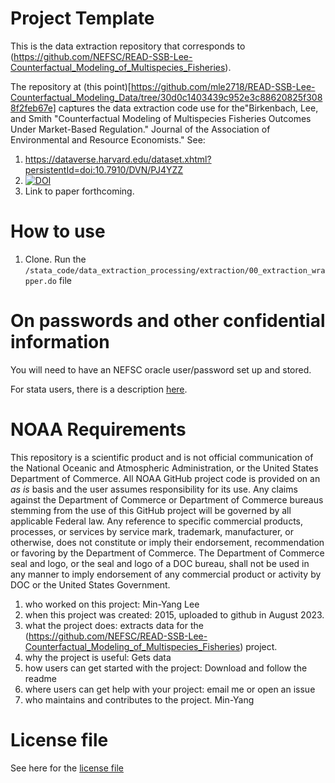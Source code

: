 # Project Template
This is the data extraction repository that corresponds to  (https://github.com/NEFSC/READ-SSB-Lee-Counterfactual_Modeling_of_Multispecies_Fisheries).

The repository at (this point)[https://github.com/mle2718/READ-SSB-Lee-Counterfactual_Modeling_Data/tree/30d0c1403439c952e3c88620825f3088f2feb67e] captures the data extraction code use for the"Birkenbach, Lee, and Smith "Counterfactual Modeling of Multispecies Fisheries Outcomes Under Market-Based Regulation." Journal of the Association of Environmental and Resource Economists."   See:
1. https://dataverse.harvard.edu/dataset.xhtml?persistentId=doi:10.7910/DVN/PJ4YZZ
2. [![DOI](https://zenodo.org/badge/479089401.svg)](https://zenodo.org/badge/latestdoi/479089401)
3. Link to paper forthcoming.



# How to use
1. Clone. Run the ``/stata_code/data_extraction_processing/extraction/00_extraction_wrapper.do`` file

# On passwords and other confidential information

You will need to have an NEFSC oracle user/password set up and stored.

For stata users, there is a description [here](/documentation/project_logistics.md). 


# NOAA Requirements
This repository is a scientific product and is not official communication of the National Oceanic and Atmospheric Administration, or the United States Department of Commerce. All NOAA GitHub project code is provided on an *as is* basis and the user assumes responsibility for its use. Any claims against the Department of Commerce or Department of Commerce bureaus stemming from the use of this GitHub project will be governed by all applicable Federal law. Any reference to specific commercial products, processes, or services by service mark, trademark, manufacturer, or otherwise, does not constitute or imply their endorsement, recommendation or favoring by the Department of Commerce. The Department of Commerce seal and logo, or the seal and logo of a DOC bureau, shall not be used in any manner to imply endorsement of any commercial product or activity by DOC or the United States Government.


1. who worked on this project:  Min-Yang Lee
1. when this project was created: 2015, uploaded to github in August 2023. 
1. what the project does: extracts data for the (https://github.com/NEFSC/READ-SSB-Lee-Counterfactual_Modeling_of_Multispecies_Fisheries)  project.
1. why the project is useful:  Gets data 
1. how users can get started with the project: Download and follow the readme
1. where users can get help with your project:  email me or open an issue
1. who maintains and contributes to the project. Min-Yang

# License file
See here for the [license file](License.txt)
